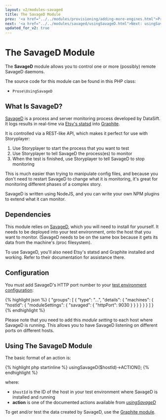 ```yaml
---
layout: v2/modules-savaged
title: The SavageD Module
prev: '<a href="../../modules/provisioning/adding-more-engines.html">Prev: Adding Additional Provisioning Engines</a>'
next: '<a href="../../modules/savaged/usingSavageD.html">Next: usingSavageD()</a>'
updated_for_v2: true
---
```


# The SavageD Module

The __SavageD__ module allows you to control one or more (possibly) remote SavageD daemons.

The source code for this module can be found in this PHP class:

* `Prose\UsingSavageD`

## What Is SavageD?

[SavageD](https://github.com/datasift/SavageD) is a process and server monitoring process developed by DataSift.  It logs results in real-time via [Etsy's statsd](https://github.com/etsy/statsd) into [Graphite](https://github.com/graphite-project).

It is controlled via a REST-like API, which makes it perfect for use with Storyplayer:

1. Use Storyplayer to start the process that you want to test
1. Use Storyplayer to tell SavageD the process(es) to monitor
1. When the test is finished, use Storyplayer to tell SavageD to stop monitoring

This is much easier than trying to manipulate config files, and because you don't need to restart SavageD to change what it is monitoring, it's great for monitoring different phases of a complex story.

SavageD is written using NodeJS, and you can write your own NPM plugins to extend what it can monitor.

## Dependencies

This module relies on [SavageD](https://github.com/datasift/SavageD), which you will need to install for yourself.  It needs to be deployed into your test environment, onto the host that you want to monitor.  (SavageD needs to be on the same box because it gets its data from the machine's /proc filesystem).

To use SavageD, you'll also need Etsy's statsd and Graphite installed and working.  Refer to their documentation for assistance there.

## Configuration

You must add SavageD's HTTP port number to your [test environment configuration](../../using/configuration/test-environment-config.html):

{% highlight json %}
{
    "groups":
    [
        {
            "type": "...",
            "details": {
                "machines": {
                    "hostId": {
                        "moduleSettings": {
                            "savaged": {
                                "httpPort": 9030
                            }
                        }
                    }
                }
            }
        }
    ]
}
{% endhighlight %}

Please note that you need to add this _module setting_ to each host where SavageD is running. This allows you to have SavageD listening on different ports on different hosts.

## Using The SavageD Module

The basic format of an action is:

{% highlight php startinline %}
usingSavageD($hostId)->ACTION();
{% endhighlight %}

where:

* `$hostId` is the ID of the host in your test environment where SavageD is installed and running
* __action__ is one of the documented actions available from _[usingSavageD](usingSavageD.html)_

To get and/or test the data created by SavageD, use the [Graphite module](../graphite/index.html).